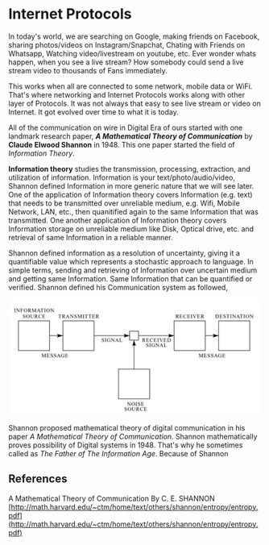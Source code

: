 # Internet Protocols

In today's world, we are searching on Google, making friends on Facebook, sharing photos/videos on Instagram/Snapchat, Chating with Friends on Whatsapp, Watching video/livestream on youtube, etc. Ever wonder whats happen, when you see a live stream? How somebody could send a live stream video to thousands of Fans immediately.

This works when all are connected to some network, mobile data or WiFi. That's where networking and Internet Protocols works along with other layer of Protocols. It was not always that easy to see live stream or video on Internet. It got evolved over time to what it is today.

All of the communication on wire in Digital Era of ours started with one landmark research paper, ***A Mathematical Theory of Communication*** by **Claude Elwood Shannon** in 1948. This one paper started the field of *Information Theory*. 

**Information theory** studies the transmission, processing, extraction, and utilization of information. Information is your text/photo/audio/video, Shannon defined Information in more generic nature that we will see later. One of the application of Information theory covers Information (e.g. text) that needs to be transmitted over unreliable medium, e.g. Wifi, Mobile Network, LAN, etc., then quanitified again to the same Information that was transmitted. One another application of Information theory covers Information storage on unreliable medium like Disk, Optical drive, etc. and retrieval of same Information in a reliable manner. 

Shannon defined information as a resolution of uncertainty, giving it a quantifiable value which represents a stochastic approach to language. In simple terms, sending and retrieving of Information over uncertain medium and getting same Information. Same Information that can be quantified or verified. Shannon defined his Communication system as followed,

![Shannon Communication System](./images/internet-protocols/shannon-entropy.png)

Shannon proposed mathematical theory of digital communication in his paper *A Mathematical Theory of Communication*. Shannon mathematically proves possibility of Digital systems in 1948. That's why he sometimes called as *The Father of The Information Age*. Because of Shannon  

## References
A Mathematical Theory of Communication By C. E. SHANNON [http://math.harvard.edu/~ctm/home/text/others/shannon/entropy/entropy.pdf](http://math.harvard.edu/~ctm/home/text/others/shannon/entropy/entropy.pdf)
<!--stackedit_data:
eyJwcm9wZXJ0aWVzIjoiZXh0ZW5zaW9uczpcbiAgcHJlc2V0Oi
BnZm1cbiIsImhpc3RvcnkiOlstMTAxNjQ1Nzc1MSwxOTcwNDU5
MTgsODQxMTU3MDk3LDE1OTk5OTI0MDYsODg2MzQ0NTY5LDkzMT
Y4MzEwMywtOTU1MzY5MjY5LDcwODQzNjg5Nyw2MzcyMzY0Njcs
LTY5ODQ4NDgzMiwtMTg4MDkwNjU0NCwxMjU5NDEzMTM3LDEwOD
UyMDU1MTYsLTEyNTI2NjY2MjQsMTEyNzk5MTI1MywtNzU4MTY1
NDAwLC0xODkxNTIzNDcxLDE3ODE2MDkyMTksOTU1MTA1MDYwLD
EwNTgyNDk1NjFdfQ==
-->